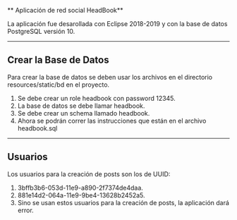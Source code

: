 ** Aplicación de red social HeadBook**

La aplicación fue desarollada con Eclipse 2018-2019 y con la base de datos PostgreSQL versión 10.

---

## Crear la Base de Datos

Para crear la base de datos se deben usar los archivos en el directorio resources/static/bd en el proyecto.

1. Se debe crear un role headbook con password 12345.
2. La base de datos se debe llamar headbook.
3. Se debe crear un schema llamado headbook.
4. Ahora se podrán correr las instrucciones que están en el archivo headbook.sql 

---

## Usuarios

Los usuarios para la creación de posts son los de UUID:

1. 3bffb3b6-053d-11e9-a890-2f7374de4daa.
2. 881e14d2-064a-11e9-9be4-13628b2452a5.
3. Sino se usan estos usuarios para la creación de posts, la aplicación dará error.

